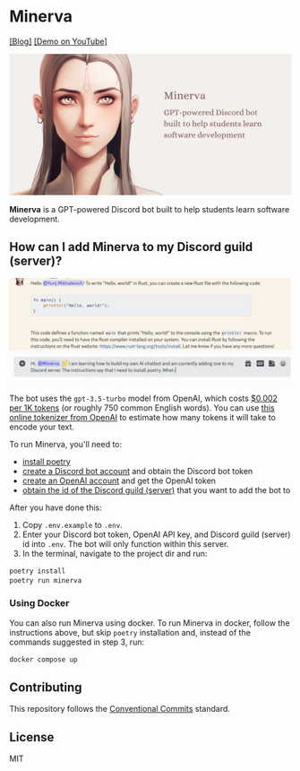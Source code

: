 # Minerva

[[Blog]](https://mikhalevi.ch/minerva-a-gpt-powered-discord-bot-built-to-help-students-learn-software-development/) [[Demo on YouTube]](https://www.youtube.com/watch?v=H9WEqr7ZgYk)

<div align="center">
  <img alt="Minerva is a GPT-powered Discord bot built to help students learn software development." src="minerva-banner-1280x640.png" width="900px" />
</div>

**Minerva** is a GPT-powered Discord bot built to help students learn software development.

## How can I add Minerva to my Discord guild (server)?

<a href="https://www.youtube.com/watch?v=H9WEqr7ZgYk">
  <img alt="Minerva demo" src="minerva-demo.gif" width="900px" />
</a>

The bot uses the `gpt-3.5-turbo` model from OpenAI, which costs [$0.002 per 1K tokens](https://openai.com/pricing) (or roughly 750 common English words). You can use [this online tokenizer from OpenAI](https://platform.openai.com/tokenizer) to estimate how many tokens it will take to encode your text.

To run Minerva, you'll need to:
- [install poetry](https://python-poetry.org/docs/#installation)
- [create a Discord bot account](https://python-poetry.org/docs/#installation) and obtain the Discord bot token
- [create an OpenAI account](https://platform.openai.com/) and get the OpenAI token
- [obtain the id of the Discord guild (server)](https://support.discord.com/hc/en-us/articles/206346498-Where-can-I-find-my-User-Server-Message-ID-) that you want to add the bot to

After you have done this:
1. Copy `.env.example` to `.env`.
2. Enter your Discord bot token, OpenAI API key, and Discord guild (server) id into `.env`. The bot will only function within this server.
3. In the terminal, navigate to the project dir and run:
```sh
poetry install
poetry run minerva
```

### Using Docker

You can also run Minerva using docker. To run Minerva in docker, follow the instructions above, but skip `poetry` installation and, instead of the commands suggested in step 3, run:
```sh
docker compose up
```

## Contributing

This repository follows the [Conventional Commits](https://www.conventionalcommits.org/en/v1.0.0/) standard.

## License

MIT
